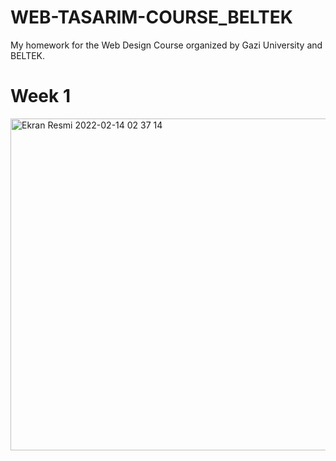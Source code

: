 # WEB-TASARIM-COURSE_BELTEK
My homework for the Web Design Course organized by Gazi University and BELTEK.

# Week 1
<img width="531" alt="Ekran Resmi 2022-02-14 02 37 14" src="https://user-images.githubusercontent.com/88403704/153780449-7898aa3d-d00c-4857-9646-38d733fb8b83.png">
